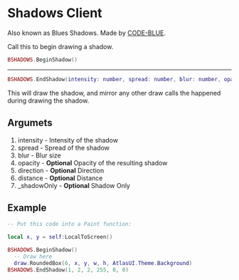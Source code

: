 # Shadows <client>Client</client>

Also known as Blues Shadows.
Made by [CODE-BLUE](https://www.youtube.com/channel/UCFpuE-Qjn4EWqX-VJ_l7pbw).

Call this to begin drawing a shadow.

```lua
BSHADOWS.BeginShadow()
```

---

```lua
BSHADOWS.EndShadow(intensity: number, spread: number, blur: number, opacity: number, direction: number, distance: number, _shadowOnly: boolean = false)
```

This will draw the shadow, and mirror any other draw calls the happened during drawing the shadow.

## Argumets

1. intensity - Intensity of the shadow
2. spread - Spread of the shadow
3. blur - Blur size
4. opacity - **Optional** Opacity of the resulting shadow
5. direction - **Optional** Direction
6. distance - **Optional** Distance
7. _shadowOnly - **Optional** Shadow Only

## Example

```lua
-- Put this code into a Paint function:

local x, y = self:LocalToScreen()

BSHADOWS.BeginShadow()
  -- Draw here
  draw.RoundedBox(6, x, y, w, h, AtlasUI.Theme.Background)
BSHADOWS.EndShadow(1, 2, 2, 255, 0, 0)
```
